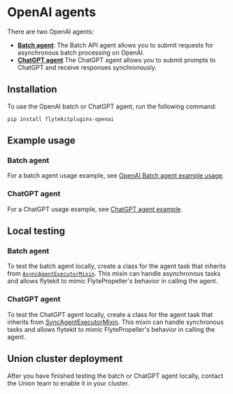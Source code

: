# OpenAI agents

There are two OpenAI agents:
* [**Batch agent**](./batch-agent-example.md): The Batch API agent allows you to submit requests for asynchronous batch processing on OpenAI.
* [**ChatGPT agent**](./chatgpt-agent-example.md) The ChatGPT agent allows you to submit prompts to ChatGPT and receive responses synchronously.

## Installation

To use the OpenAI batch or ChatGPT agent, run the following command:

```
pip install flytekitplugins-openai
```

## Example usage

### Batch agent

For a batch agent usage example, see [OpenAI Batch agent example usage](./batch-agent-example.md).

### ChatGPT agent

For a ChatGPT usage example, see [ChatGPT agent example](./chatgpt-agent-example.md).

## Local testing

### Batch agent

To test the batch agent locally, create a class for the agent task that inherits from [`AsyncAgentExecutorMixin`](https://github.com/flyteorg/flytekit/blob/03d23011fcf955838669bd5058c8ced17c6de3ee/flytekit/extend/backend/base_agent.py#L278-382). This mixin can handle asynchronous tasks and allows flytekit to mimic FlytePropeller's behavior in calling the agent.

### ChatGPT agent

To test the ChatGPT agent locally, create a class for the agent task that inherits from [SyncAgentExecutorMixin](https://github.com/flyteorg/flytekit/blob/03d23011fcf955838669bd5058c8ced17c6de3ee/flytekit/extend/backend/base_agent.py#L232-275). This mixin can handle synchronous tasks and allows flytekit to mimic FlytePropeller's behavior in calling the agent.

## Union cluster deployment

After you have finished testing the batch or ChatGPT agent locally, contact the Union team to enable it in your cluster.
